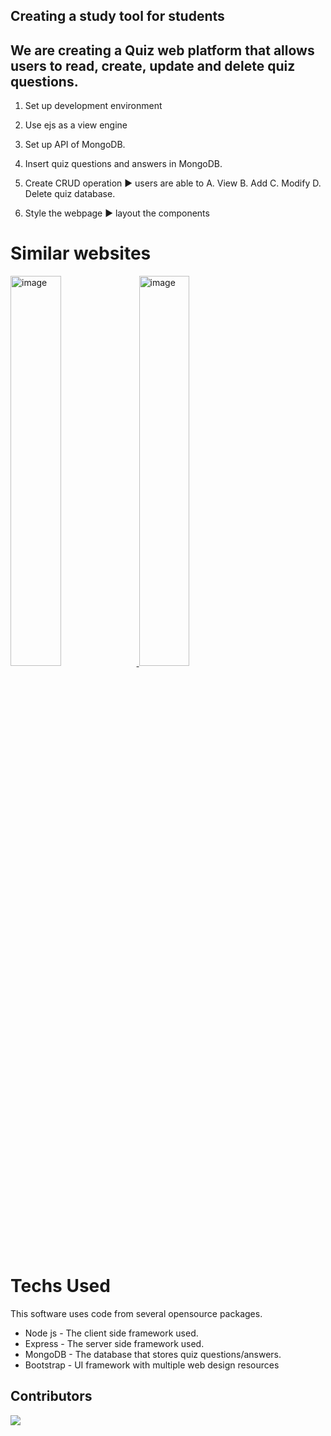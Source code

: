 ## Creating a study tool for students


## We are creating a Quiz web platform that allows users to read, create, update and delete quiz questions. 

1. Set up development environment 

2. Use ejs as a view engine

3. Set up API of MongoDB.

4. Insert quiz questions and answers in MongoDB. 

5. Create CRUD operation
▶ users are able to A. View B. Add C. Modify D. Delete quiz database. 

6. Style the webpage
▶ layout the components

# Similar websites

<a href="https://github.com/Mel-Hart-coder/big-product-team2/assets/156375391/3f9fb074-5712-44eb-9638-b313c2b79b85">
  <img src="https://github.com/Mel-Hart-coder/big-product-team2/assets/156375391/3f9fb074-5712-44eb-9638-b313c2b79b85" alt="image" width="40%" height="40%">
</a>

<a href="https://github.com/Mel-Hart-coder/big-product-team2/assets/156375391/1b4e8a81-b784-4617-b142-559eafa10e9e">
  <img src="https://github.com/Mel-Hart-coder/big-product-team2/assets/156375391/1b4e8a81-b784-4617-b142-559eafa10e9e" alt="image" width="40%" height="40%">
</a>


# Techs Used
This software uses code from several opensource packages.

- Node js - The client side framework used.
- Express - The server side framework used.
- MongoDB - The database that stores quiz questions/answers.
- Bootstrap - UI framework with multiple web design resources

## Contributors
<a href="https://github.com/Mel-Hart-coder/big-product-team2/graphs/contributors">
  <img src="https://contrib.rocks/image?repo=Mel-Hart-coder/big-product-team2" />
</a>
